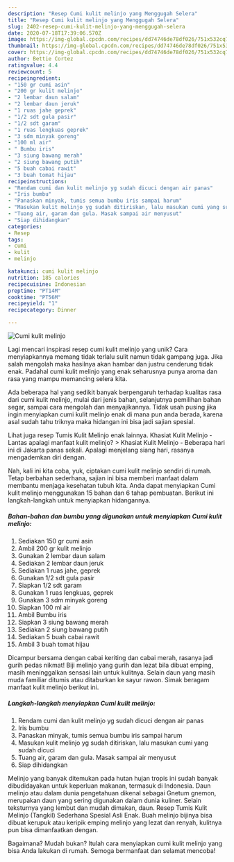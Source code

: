 ```yaml
---
description: "Resep Cumi kulit melinjo yang Menggugah Selera"
title: "Resep Cumi kulit melinjo yang Menggugah Selera"
slug: 2402-resep-cumi-kulit-melinjo-yang-menggugah-selera
date: 2020-07-18T17:39:06.570Z
image: https://img-global.cpcdn.com/recipes/dd74746de78df026/751x532cq70/cumi-kulit-melinjo-foto-resep-utama.jpg
thumbnail: https://img-global.cpcdn.com/recipes/dd74746de78df026/751x532cq70/cumi-kulit-melinjo-foto-resep-utama.jpg
cover: https://img-global.cpcdn.com/recipes/dd74746de78df026/751x532cq70/cumi-kulit-melinjo-foto-resep-utama.jpg
author: Bettie Cortez
ratingvalue: 4.4
reviewcount: 5
recipeingredient:
- "150 gr cumi asin"
- "200 gr kulit melinjo"
- "2 lembar daun salam"
- "2 lembar daun jeruk"
- "1 ruas jahe geprek"
- "1/2 sdt gula pasir"
- "1/2 sdt garam"
- "1 ruas lengkuas geprek"
- "3 sdm minyak goreng"
- "100 ml air"
- " Bumbu iris"
- "3 siung bawang merah"
- "2 siung bawang putih"
- "5 buah cabai rawit"
- "3 buah tomat hijau"
recipeinstructions:
- "Rendam cumi dan kulit melinjo yg sudah dicuci dengan air panas"
- "Iris bumbu"
- "Panaskan minyak, tumis semua bumbu iris sampai harum"
- "Masukan kulit melinjo yg sudah ditiriskan, lalu masukan cumi yang sudah dicuci"
- "Tuang air, garam dan gula. Masak sampai air menyusut"
- "Siap dihidangkan"
categories:
- Resep
tags:
- cumi
- kulit
- melinjo

katakunci: cumi kulit melinjo 
nutrition: 185 calories
recipecuisine: Indonesian
preptime: "PT14M"
cooktime: "PT56M"
recipeyield: "1"
recipecategory: Dinner

---
```



![Cumi kulit melinjo](https://img-global.cpcdn.com/recipes/dd74746de78df026/751x532cq70/cumi-kulit-melinjo-foto-resep-utama.jpg)

Lagi mencari inspirasi resep cumi kulit melinjo yang unik? Cara menyiapkannya memang tidak terlalu sulit namun tidak gampang juga. Jika salah mengolah maka hasilnya akan hambar dan justru cenderung tidak enak. Padahal cumi kulit melinjo yang enak seharusnya punya aroma dan rasa yang mampu memancing selera kita.

Ada beberapa hal yang sedikit banyak berpengaruh terhadap kualitas rasa dari cumi kulit melinjo, mulai dari jenis bahan, selanjutnya pemilihan bahan segar, sampai cara mengolah dan menyajikannya. Tidak usah pusing jika ingin menyiapkan cumi kulit melinjo enak di mana pun anda berada, karena asal sudah tahu triknya maka hidangan ini bisa jadi sajian spesial.

Lihat juga resep Tumis Kulit Melinjo enak lainnya. Khasiat Kulit Melinjo - Lantas apalagi manfaat kulit melinjo? &gt; Khasiat Kulit Melinjo - Beberapa hari ini di Jakarta panas sekali. Apalagi menjelang siang hari, rasanya mengademkan diri dengan.


Nah, kali ini kita coba, yuk, ciptakan cumi kulit melinjo sendiri di rumah. Tetap berbahan sederhana, sajian ini bisa memberi manfaat dalam membantu menjaga kesehatan tubuh kita. Anda dapat menyiapkan Cumi kulit melinjo menggunakan 15 bahan dan 6 tahap pembuatan. Berikut ini langkah-langkah untuk menyiapkan hidangannya.

<!--inarticleads1-->

##### Bahan-bahan dan bumbu yang digunakan untuk menyiapkan Cumi kulit melinjo:

1. Sediakan 150 gr cumi asin
1. Ambil 200 gr kulit melinjo
1. Gunakan 2 lembar daun salam
1. Sediakan 2 lembar daun jeruk
1. Sediakan 1 ruas jahe, geprek
1. Gunakan 1/2 sdt gula pasir
1. Siapkan 1/2 sdt garam
1. Gunakan 1 ruas lengkuas, geprek
1. Gunakan 3 sdm minyak goreng
1. Siapkan 100 ml air
1. Ambil  Bumbu iris
1. Siapkan 3 siung bawang merah
1. Sediakan 2 siung bawang putih
1. Sediakan 5 buah cabai rawit
1. Ambil 3 buah tomat hijau


Dicampur bersama dengan cabai keriting dan cabai merah, rasanya jadi gurih pedas nikmat! Biji melinjo yang gurih dan lezat bila dibuat emping, masih meninggalkan sensasi lain untuk kulitnya. Selain daun yang masih muda familiar ditumis atau ditaburkan ke sayur rawon. Simak beragam manfaat kulit melinjo berikut ini. 

<!--inarticleads2-->

##### Langkah-langkah menyiapkan Cumi kulit melinjo:

1. Rendam cumi dan kulit melinjo yg sudah dicuci dengan air panas
1. Iris bumbu
1. Panaskan minyak, tumis semua bumbu iris sampai harum
1. Masukan kulit melinjo yg sudah ditiriskan, lalu masukan cumi yang sudah dicuci
1. Tuang air, garam dan gula. Masak sampai air menyusut
1. Siap dihidangkan


Melinjo yang banyak ditemukan pada hutan hujan tropis ini sudah banyak dibudidayakan untuk keperluan makanan, termasuk di Indonesia. Daun melinjo atau dalam dunia pengetahuan dikenal sebagai Gnetum gnemon, merupakan daun yang sering digunakan dalam dunia kuliner. Selain teksturnya yang lembut dan mudah dimakan, daun. Resep Tumis Kulit Melinjo (Tangkil) Sederhana Spesial Asli Enak. Buah melinjo bijinya bisa dibuat kerupuk atau keripik emping melinjo yang lezat dan renyah, kulitnya pun bisa dimanfaatkan dengan. 

Bagaimana? Mudah bukan? Itulah cara menyiapkan cumi kulit melinjo yang bisa Anda lakukan di rumah. Semoga bermanfaat dan selamat mencoba!
